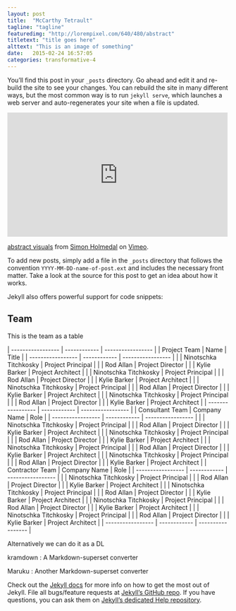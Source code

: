 ```yaml
---
layout: post
title:  "McCarthy Tetrault"
tagline: "tagline"
featuredimg: "http://lorempixel.com/640/480/abstract"
titletext: "title goes here"
alttext: "This is an image of something"
date:   2015-02-24 16:57:05
categories: transformative-4
---
```


You’ll find this post in your `_posts` directory. Go ahead and edit it and re-build the site to see your changes. You can rebuild the site in many different ways, but the most common way is to run `jekyll serve`, which launches a web server and auto-regenerates your site when a file is updated.

<iframe src="https://player.vimeo.com/video/8741623" width="500" height="281" frameborder="0" webkitallowfullscreen mozallowfullscreen allowfullscreen></iframe> <p><a href="https://vimeo.com/8741623">abstract visuals</a> from <a href="https://vimeo.com/simonholmedal">Simon Holmedal</a> on <a href="https://vimeo.com">Vimeo</a>.</p>

To add new posts, simply add a file in the `_posts` directory that follows the convention `YYYY-MM-DD-name-of-post.ext` and includes the necessary front matter. Take a look at the source for this post to get an idea about how it works.

Jekyll also offers powerful support for code snippets:

## Team

This is the team as a table

| ----------------- | ------------          | ----------------- |
| Project Team      | Name                  | Title             |
| ----------------- | ------------          | ----------------- |
|                   | Ninotschka Titchkosky | Project Principal |
|                   | Rod Allan             | Project Director  |
|                   | Kylie Barker          | Project Architect |
|                   | Ninotschka Titchkosky | Project Principal |
|                   | Rod Allan             | Project Director  |
|                   | Kylie Barker          | Project Architect |
|                   | Ninotschka Titchkosky | Project Principal |
|                   | Rod Allan             | Project Director  |
|                   | Kylie Barker          | Project Architect |
|                   | Ninotschka Titchkosky | Project Principal |
|                   | Rod Allan             | Project Director  |
|                   | Kylie Barker          | Project Architect |
| ----------------- | ------------          | ----------------- |
| Consultant Team   | Company Name          | Role              |
| ----------------- | ------------          | ----------------- |
|                   | Ninotschka Titchkosky | Project Principal |
|                   | Rod Allan             | Project Director  |
|                   | Kylie Barker          | Project Architect |
|                   | Ninotschka Titchkosky | Project Principal |
|                   | Rod Allan             | Project Director  |
|                   | Kylie Barker          | Project Architect |
|                   | Ninotschka Titchkosky | Project Principal |
|                   | Rod Allan             | Project Director  |
|                   | Kylie Barker          | Project Architect |
|                   | Ninotschka Titchkosky | Project Principal |
|                   | Rod Allan             | Project Director  |
|                   | Kylie Barker          | Project Architect |
| Contractor Team   | Company Name          | Role              |
| ----------------- | ------------          | ----------------- |
|                   | Ninotschka Titchkosky | Project Principal |
|                   | Rod Allan             | Project Director  |
|                   | Kylie Barker          | Project Architect |
|                   | Ninotschka Titchkosky | Project Principal |
|                   | Rod Allan             | Project Director  |
|                   | Kylie Barker          | Project Architect |
|                   | Ninotschka Titchkosky | Project Principal |
|                   | Rod Allan             | Project Director  |
|                   | Kylie Barker          | Project Architect |
|                   | Ninotschka Titchkosky | Project Principal |
|                   | Rod Allan             | Project Director  |
|                   | Kylie Barker          | Project Architect |
| ----------------- | ------------          | ----------------- |

Alternatively we can do it as a DL

kramdown
: A Markdown-superset converter

Maruku
:     Another Markdown-superset converter

Check out the [Jekyll docs][jekyll] for more info on how to get the most out of Jekyll. File all bugs/feature requests at [Jekyll’s GitHub repo][jekyll-gh]. If you have questions, you can ask them on [Jekyll’s dedicated Help repository][jekyll-help].

[jekyll]:      http://jekyllrb.com
[jekyll-gh]:   https://github.com/jekyll/jekyll
[jekyll-help]: https://github.com/jekyll/jekyll-help
